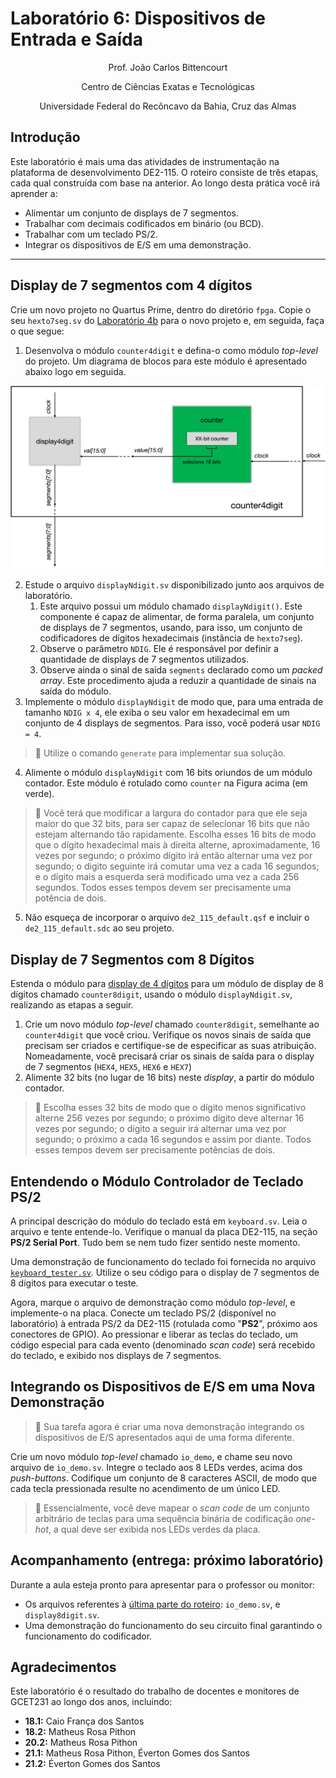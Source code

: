 # Laboratório 6: Dispositivos de Entrada e Saída

<p align="center">
Prof. João Carlos Bittencourt
</p>
<p align="center">
Centro de Ciências Exatas e Tecnológicas
</p>
<p align="center">
Universidade Federal do Recôncavo da Bahia, Cruz das Almas
</p>

## Introdução

Este laboratório é mais uma das atividades de instrumentação na plataforma de desenvolvimento DE2-115. O roteiro consiste de três etapas, cada qual construída com base na anterior. Ao longo desta prática você irá aprender a:

- Alimentar um conjunto de displays de 7 segmentos.
- Trabalhar com decimais codificados em binário (ou BCD).
- Trabalhar com um teclado PS/2.
- Integrar os dispositivos de E/S em uma demonstração.

---

## Display de 7 segmentos com 4 dígitos

Crie um novo projeto no Quartus Prime, dentro do diretório `fpga`. Copie o seu `hexto7seg.sv` do [Laboratório 4b](../../lab4/spec/spec-part-b.md) para o novo projeto e, em seguida, faça o que segue:

1. Desenvolva o módulo `counter4digit` e defina-o como módulo _top-level_ do projeto. Um diagrama de blocos para este módulo é apresentado abaixo logo em seguida.

![Diagrama de blocos do counter4digit.](./img/counter4digit.png)

2. Estude o arquivo `displayNdigit.sv` disponibilizado junto aos arquivos de laboratório.
   1. Este arquivo possui um módulo chamado `displayNdigit()`. Este componente é capaz de alimentar, de forma paralela, um conjunto de displays de 7 segmentos, usando, para isso, um conjunto de codificadores de dígitos hexadecimais (instância de `hexto7seg`).
   2. Observe o parâmetro `NDIG`. Ele é responsável por definir a quantidade de displays de 7 segmentos utilizados.
   3. Observe ainda o sinal de saída `segments` declarado como um _packed array_. Este procedimento ajuda a reduzir a quantidade de sinais na saída do módulo.
3. Implemente o módulo `displayNdigit` de modo que, para uma entrada de tamanho `NDIG x 4`, ele exiba o seu valor em hexadecimal em um conjunto de 4 displays de segmentos. Para isso, você poderá usar `NDIG = 4`.

> 🎯 Utilize o comando `generate` para implementar sua solução.

4. Alimente o módulo `displayNdigit` com 16 bits oriundos de um módulo contador. Este módulo é rotulado como `counter` na Figura acima (em verde).

> 💁 Você terá que modificar a largura do contador para que ele seja maior do que 32 bits, para ser capaz de selecionar 16 bits que não estejam alternando tão rapidamente. Escolha esses 16 bits de modo que o dígito hexadecimal mais à direita alterne, aproximadamente, 16 vezes por segundo; o próximo dígito irá então alternar uma vez por segundo; o digito seguinte irá comutar uma vez a cada 16 segundos; e o dígito mais a esquerda será modificado uma vez a cada 256 segundos. Todos esses tempos devem ser precisamente uma potência de dois.

5. Não esqueça de incorporar o arquivo `de2_115_default.qsf` e incluir o `de2_115_default.sdc` ao seu projeto.

## Display de 7 Segmentos com 8 Dígitos

Estenda o módulo para [display de 4 dígitos](#display-de-7-segmentos-com-4-dígitos) para um módulo de display de 8 dígitos chamado `counter8digit`, usando o módulo `displayNdigit.sv`, realizando as etapas a seguir.

1. Crie um novo módulo _top-level_ chamado `counter8digit`, semelhante ao `counter4digit` que você criou. Verifique os novos sinais de saída que precisam ser criados e certifique-se de especificar as suas atribuição. Nomeadamente, você precisará criar os sinais de saída para o display de 7 segmentos (`HEX4`, `HEX5`, `HEX6` e `HEX7`)
2. Alimente 32 bits (no lugar de 16 bits) neste _display_, a partir do módulo contador.

> 💁 Escolha esses 32 bits de modo que o dígito menos significativo alterne 256 vezes por segundo; o próximo dígito deve alternar 16 vezes por segundo; o dígito a seguir irá alternar uma vez por segundo; o próximo a cada 16 segundos e assim por diante. Todos esses tempos devem ser precisamente potências de dois.

## Entendendo o Módulo Controlador de Teclado PS/2

A principal descrição do módulo do teclado está em `keyboard.sv`. Leia o arquivo e tente entende-lo. Verifique o manual da placa DE2-115, na seção **PS/2 Serial Port**. Tudo bem se nem tudo fizer sentido neste momento.

Uma demonstração de funcionamento do teclado foi fornecida no arquivo [`keyboard_tester.sv`](../src/keyboard_tester.sv). Utilize o seu código para o display de 7 segmentos de 8 dígitos para executar o teste.

Agora, marque o arquivo de demonstração como módulo _top-level_, e implemente-o na placa. Conecte um teclado PS/2 (disponível no laboratório) à entrada PS/2 da DE2-115 (rotulada como "**PS2**", próximo aos conectores de GPIO). Ao pressionar e liberar as teclas do teclado, um código especial para cada evento (denominado _scan code_) será recebido do teclado, e exibido nos displays de 7 segmentos.

## Integrando os Dispositivos de E/S em uma Nova Demonstração

> 💁 Sua tarefa agora é criar uma nova demonstração integrando os dispositivos de E/S apresentados aqui de uma forma diferente.

Crie um novo módulo _top-level_ chamado `io_demo`, e chame seu novo arquivo de `io_demo.sv`. Integre o teclado aos 8 LEDs verdes, acima dos _push-buttons_. Codifique um conjunto de 8 caracteres ASCII, de modo que cada tecla pressionada resulte no acendimento de um único LED.

> 💁 Essencialmente, você deve mapear o _scan code_ de um conjunto arbitrário de teclas para uma sequência binária de codificação _one-hot_, a qual deve ser exibida nos LEDs verdes da placa.

## Acompanhamento (entrega: próximo laboratório)

Durante a aula esteja pronto para apresentar para o professor ou monitor:

- Os arquivos referentes à [última parte do roteiro](#integrando-os-dispositivos-de-es-em-uma-nova-demonstração): `io_demo.sv`, e `display8digit.sv`.
- Uma demonstração do funcionamento do seu circuito final garantindo o funcionamento do codificador.

## Agradecimentos

Este laboratório é o resultado do trabalho de docentes e monitores de GCET231 ao longo dos anos, incluindo:

- **18.1:** Caio França dos Santos
- **18.2:** Matheus Rosa Pithon
- **20.2:** Matheus Rosa Pithon
- **21.1:** Matheus Rosa Pithon, Éverton Gomes dos Santos
- **21.2:** Éverton Gomes dos Santos
